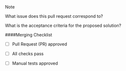 Note

What issue does this pull request correspond to?

What is the acceptance criteria for the proposed solution?

####Merging Checklist

- [ ] Pull Request (PR) approved

- [ ] All checks pass

- [ ] Manual tests approved
